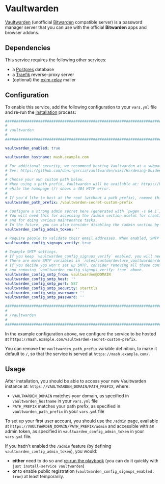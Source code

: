 # Vaultwarden

[Vaultwarden](https://github.com/dani-garcia/vaultwarden) (unofficial [Bitwarden](https://bitwarden.com/) compatible server) is a password manager server that you can use with the official **Bitwarden** apps and browser addons.


## Dependencies

This service requires the following other services:

- a [Postgres](postgres.md) database
- a [Traefik](traefik.md) reverse-proxy server
- (optional) the [exim-relay](exim-relay.md) mailer


## Configuration

To enable this service, add the following configuration to your `vars.yml` file and re-run the [installation](../installing.md) process:

```yaml
########################################################################
#                                                                      #
# vaultwarden                                                          #
#                                                                      #
########################################################################

vaultwarden_enabled: true

vaultwarden_hostname: mash.example.com

# For additional security, we recommend hosting Vaultwarden at a subpath.
# See: https://github.com/dani-garcia/vaultwarden/wiki/Hardening-Guide#hiding-under-a-subdir
#
# Choose your own custom path below.
# When using a path prefix, Vaultwarden will be available at: https://VAULTWARDEN_DOMAIN/PATH_PREFIX
# while the homepage (/) shows a 404 HTTP error.
#
# If you'd like to host at the root (without a path prefix), remove this configuration line.
vaultwarden_path_prefix: /vaultwarden-secret-custom-prefix

# Configure a strong admin secret here (generated with `pwgen -s 64 1`, etc).
# You will need this for accessing the /admin section useful for creating your first user
# and for doing various maintenance tasks.
# In the future, you can also consider disabling the /admin section by removing this configuration line.
vaultwarden_config_admin_token: ''

# Require people to validate their email addresses. When enabled, SMTP settings (below) are required.
vaultwarden_config_signups_verify: true

# Example SMTP settings.
# If you keep `vaultwarden_config_signups_verify` enabled, you will need to specify them.
# There are more SMTP variables in `roles/custom/devture_vaultwarden/defaults/main.yml`, in case you need them.
# If you decide you won't set up SMTP, consider removing all these configuration lines below
# and removing `vaultwarden_config_signups_verify: true` above.
vaultwarden_config_smtp_from: vaultwarden@DOMAIN
vaultwarden_config_smtp_host: ''
vaultwarden_config_smtp_port: 587
vaultwarden_config_smtp_security: starttls
vaultwarden_config_smtp_username: ''
vaultwarden_config_smtp_password: ''

########################################################################
#                                                                      #
# /vaultwarden                                                         #
#                                                                      #
########################################################################
```

In the example configuration above, we configure the service to be hosted at `https://mash.example.com/vaultwarden-secret-custom-prefix`.

You can remove the `vaultwarden_path_prefix` variable definition, to make it default to `/`, so that the service is served at `https://mash.example.com/`.


## Usage

After installation, you should be able to access your new Vaultwarden instance at: `https://VAULTWARDEN_DOMAIN/PATH_PREFIX`, where:

- `VAULTWARDEN_DOMAIN` matches your domain, as specified in `vaultwarden_hostname` in your `vars.yml` file
- `PATH_PREFIX` matches your path prefix, as specified in `vaultwarden_path_prefix` in your `vars.yml` file

To set up your first user account, you should use the `/admin` page, available at `https://VAULTWARDEN_DOMAIN/PATH_PREFIX/admin` and accessible with an admin token, as specified in `vaultwarden_config_admin_token` in your `vars.yml` file.

If you hadn't enabled the `/admin` feature (by defining `vaultwarden_config_admin_token`), you would:

- **either** need to do so and [re-run the playbook](../installing.md) (you can do it quickly with `just install-service vaultwarden`)
- **or** to enable public registration (`vaultwarden_config_signups_enabled: true`) at least temporarily.
